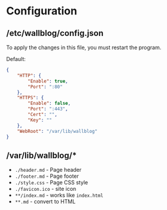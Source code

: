 # Configuration
## /etc/wallblog/config.json
To apply the changes in this file, you must restart the program.

Default:
```json
{
	"HTTP": {
		"Enable": true,
		"Port": ":80"
	},
	"HTTPS": {
		"Enable": false,
		"Port": ":443",
		"Cert": "",
		"Key": ""
	},
	"WebRoot": "/var/lib/wallblog"
}
```

## /var/lib/wallblog/*
- `./header.md` - Page header
- `./footer.md` - Page footer
- `./style.css` - Page CSS style
- `./favicon.ico` - site icon
- `**/index.md` - works like `index.html`
- `**.md` - convert to HTML
